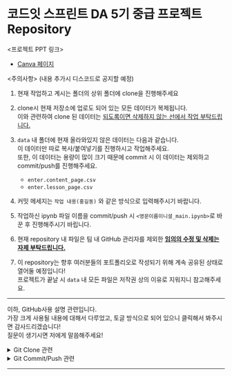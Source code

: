 # 코드잇 스프린트 DA 5기 중급 프로젝트 Repository

<프로젝트 PPT 링크>
- [Canva 페이지](https://www.canva.com/design/DAGgQnTljnM/pzhIHq_0E40y2atpTXJOQg/view?utm_content=DAGgQnTljnM&utm_campaign=designshare&utm_medium=link2&utm_source=uniquelinks&utlId=h22f61e2aa9)

<주의사항> (내용 추가시 디스코드로 공지할 예정)
1. 현재 작업하고 계시는 폴더의 상위 폴더에 clone을 진행해주세요
2. clone시 현재 저장소에 업로도 되어 있는 모든 데이터가 복제됩니다.<br/>
   이와 관련하여 clone 된 데이터는 <ins>되도록이면 삭제하지 않는 선에서 작업 부탁드립니다.</ins>
3. ``data`` 내 폴더에 현재 올라와있지 않은 데이터는 다음과 같습니다.<br/>
   이 데이터만 따로 복사/붙여넣기를 진행하시고 작업해주세요.<br/>
   또한, 이 데이터는 용량이 많이 크기 때문에 commit 시 이 데이터는 제외하고 commit/push를 진행해주세요.<br/>

   - ``enter.content_page.csv``
   - ``enter.lesson_page.csv``
4. 커밋 메세지는 ``작업 내용(홍길동)`` 와 같은 방식으로 입력해주시기 바랍니다.
5. 작업하신 ipynb 파일 이름을 commit/push 시 ``<영문이름이니셜_main.ipynb>``로 바꾼 후 진행해주시기 바립니다.
6. 현재 repository 내 파일은 팀 내 GitHub 관리자를 제외한 **<ins>임의의 수정 및 삭제는 자제 부탁드립니다.</ins>**
7. 이 repository는 향후 여러분들의 포트폴리오로 작성되기 위해 계속 공유된 상태로 열어둘 예정입니다!<br/>
   프로젝트가 끝날 시 ``data`` 내 모든 파일은 저작권 상의 이유로 지워지니 참고해주세요.

---

이하, GitHub사용 설명 관련입니다.<br/>
가장 크게 사용될 내용에 대해서 다루었고, 토글 방식으로 되어 있으니 클릭해서 봐주시면 감사드리겠습니다!<br/>
질문이 생기시면 저에게 말씀해주세요!

<details>
<summary>Git Clone 관련</summary>
<div markdown="1">


1. VSCode를 킨 뒤 F1 버튼을 눌러 ``Git:Clone`` 검색 후 ``Clone from GitHub`` 실행<br/>
![clone1](./img/clone1.png)<br/>
2. ``saeraniren/intermediate_project`` 검색<br/>
![clone2](./img/clone2.png)<br/>
3. 작업 영역을 만들 곳에 ``Select as Repository Destination`` 클릭<br/>
![clone3](./img/clone3.png)<br/>

</div>
</details>

<details>
<summary>Git Commit/Push 관련</summary>
<div markdown="1">

1. <ins>Clone으로 만들어진 작업 영역에서 꼭 시작하기</ins><br/>
2. 왼쪽 사이드의 아이콘 중 위에서 3번째 아이콘 클릭<br/>
![commit_push1](./img/commit_push1.png)<br/>
3. ``Changes`` 탭에 있는 파일 중 내가 업로드할 파일 선택 후 ``Staged Changes`` 탭에 잘 올라가져 있는지 확인<br/>
![commit_push2](./img/commit_push2.png)<br/>
4. VSCode 최상단 ``Terminal(터미널)`` 클릭 후 ``New Terminal(새 터미널)`` 선택<br/>
![commit_push3](./img/commit_push3.png)<br/>
5. 표시된 터미널에 ``git commit -m "상단의-예시"`` 입력 후 엔터<br/>
![commit_push4](./img/commit_push4.png)<br/>
6. ``git push origin main`` 입력 시 GitHub 저장소에 저장 완료<br/>
![commit_push15](./img/commit_push5.png)<br/>
</div>
</details>

---
